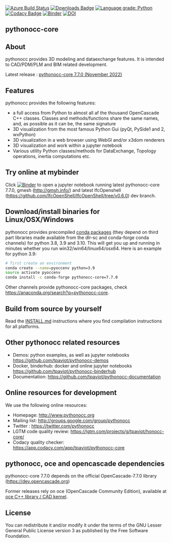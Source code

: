 [![Azure Build Status](https://dev.azure.com/tpaviot/pythonocc-core/_apis/build/status/tpaviot.pythonocc-core?branchName=master)](https://dev.azure.com/tpaviot/pythonocc-core/_build?definitionId=2)
[![Downloads Badge](https://anaconda.org/conda-forge/pythonocc-core/badges/downloads.svg)](https://anaconda.org/conda-forge/pythonocc-core)
[![Language grade: Python](https://img.shields.io/lgtm/grade/python/g/tpaviot/pythonocc-core.svg?logo=lgtm&logoWidth=18)](https://lgtm.com/projects/g/tpaviot/pythonocc-core/context:python)
[![Codacy Badge](https://api.codacy.com/project/badge/Grade/67c121324b8d4f37bc27029464c87020)](https://www.codacy.com/app/tpaviot/pythonocc-core?utm_source=github.com&amp;utm_medium=referral&amp;utm_content=tpaviot/pythonocc-core&amp;utm_campaign=Badge_Grade)
[![Binder](http://mybinder.org/badge.svg)](https://mybinder.org/v2/gh/tpaviot/pythonocc-binderhub/7.7.0)
[![DOI](https://zenodo.org/badge/DOI/10.5281/zenodo.3686916.svg)](https://doi.org/10.5281/zenodo.3686916)

pythonocc-core
--------------

About
-----

pythonocc provides 3D modeling and dataexchange features. It is intended to CAD/PDM/PLM and BIM related development.

Latest release : [pythonocc-core 7.7.0 (November 2022)](https://github.com/tpaviot/pythonocc-core/releases/tag/7.7.0)

Features
--------
pythonocc provides the following features:

*   a full access from Python to almost all af the thousand OpenCascade C++ classes. Classes and methods/functions share the same names, and, as possible as it can be, the same signature
*   3D visualization from the most famous Python Gui (pyQt, PySide1 and 2, wxPython)
*   3D visualization in a web browser using WebGl and/or x3dom renderers
*   3D visualization and work within a jupyter notebook
*   Various utility Python classes/methods for DataExchange, Topology operations, inertia computations etc.

Try online at mybinder
----------------------

Click [![Binder](http://mybinder.org/badge.svg)](https://mybinder.org/v2/gh/tpaviot/pythonocc-binderhub/7.7.0) to open a jupyter notebook running latest pythonocc-core 7.7.0, gmesh (<http://gmsh.info/>) and latest IfcOpenshell (<https://github.com/IfcOpenShell/IfcOpenShell/tree/v0.6.0>) dev branch.

Download/install binaries for Linux/OSX/Windows
-----------------------------------------------

pythonocc provides precompiled [conda packages](https://anaconda.org/pythonocc/pythonocc-core) (they depend on third part libraries made available from the dlr-sc and conda-forge conda channels) for python 3.8, 3.9 and 3.10. This will get you up and running in minutes whether you run win32/win64/linux64/osx64. Here is an example for python 3.9:

```bash
# first create an environment
conda create --name=pyoccenv python=3.9
source activate pyoccenv
conda install -c conda-forge pythonocc-core=7.7.0
```

Other channels provide pythonocc-core packages, check https://anaconda.org/search?q=pythonocc-core.

Build from source by yourself
-----------------------------

Read the [INSTALL.md](https://github.com/tpaviot/pythonocc-core/blob/master/INSTALL.md) instructions where you find compilation instructions for all platforms.

Other pythonocc related resources
---------------------------------

*   Demos: python examples, as well as jupyter notebooks <https://github.com/tpaviot/pythonocc-demos>
*   Docker, binderhub: docker and online jupyter notebooks <https://github.com/tpaviot/pythonocc-binderhub>
*   Documentation: <https://github.com/tpaviot/pythonocc-documentation>

Online resources for development
--------------------------------

We use the following online resources:

*   Homepage: <http://www.pythonocc.org>
*   Mailing list: <http://groups.google.com/group/pythonocc>
*   Twitter : <https://twitter.com/pythonocc>
*   LGTM code quality review: <https://lgtm.com/projects/g/tpaviot/honocc-core/>
*   Codacy quality checker: <https://app.codacy.com/app/tpaviot/pythonocc-core>

pythonocc, oce and opencascade dependencies
-------------------------------------------

pythonocc-core 7.7.0 depends on the official OpenCascade-7.7.0 library (<https://dev.opencascade.org>)

Former releases rely on oce (OpenCascade Community Edition), available at  
[oce C++ library / CAD kernel](https://github.com/tpaviot/oce).

License
-------

You can redistribute it and/or modify it under the terms of the GNU Lesser
General Public License version 3 as published by the Free Software Foundation.
